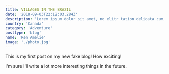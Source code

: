 ```yaml
---
title: VILLAGES IN THE BRAZIL
date: '2018-09-03T22:12:03.284Z'
description: 'Lorem ipsum dolor sit amet, no elitr tation delicata cum, mei in causae deseruisse. Has eruditi singulis principes ad, eam fuisset voluptua ea, pro ceteros adipisci in. Sed tempor adversarium ad'
country: 'Canada'
category: 'Adventure'
posttype: 'blog'
name: 'Ren Amélie'
image: './photo.jpg'
---
```


This is my first post on my new fake blog! How exciting!

I'm sure I'll write a lot more interesting things in the future.
